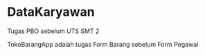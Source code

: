 # DataKaryawan
Tugas PBO sebelum UTS SMT 2

TokoBarangApp adalah tugas Form Barang sebelum Form Pegawai
